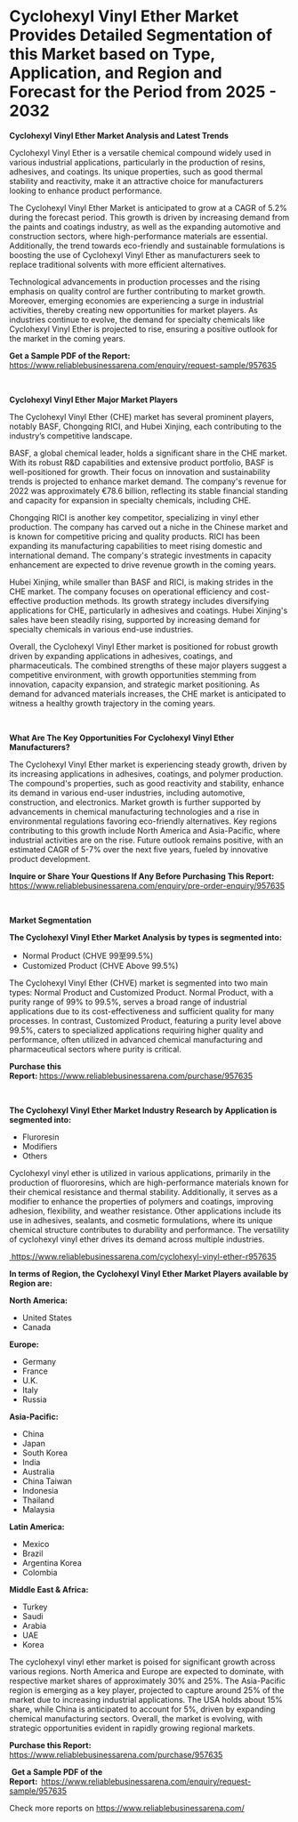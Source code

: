 <p><h1>Cyclohexyl Vinyl Ether Market Provides Detailed Segmentation of this Market based on Type, Application, and Region and Forecast for the Period from 2025 - 2032</h1></p><p><strong>Cyclohexyl Vinyl Ether Market Analysis and Latest Trends</strong></p>
<p><p>Cyclohexyl Vinyl Ether is a versatile chemical compound widely used in various industrial applications, particularly in the production of resins, adhesives, and coatings. Its unique properties, such as good thermal stability and reactivity, make it an attractive choice for manufacturers looking to enhance product performance. </p><p>The Cyclohexyl Vinyl Ether Market is anticipated to grow at a CAGR of 5.2% during the forecast period. This growth is driven by increasing demand from the paints and coatings industry, as well as the expanding automotive and construction sectors, where high-performance materials are essential. Additionally, the trend towards eco-friendly and sustainable formulations is boosting the use of Cyclohexyl Vinyl Ether as manufacturers seek to replace traditional solvents with more efficient alternatives.</p><p>Technological advancements in production processes and the rising emphasis on quality control are further contributing to market growth. Moreover, emerging economies are experiencing a surge in industrial activities, thereby creating new opportunities for market players. As industries continue to evolve, the demand for specialty chemicals like Cyclohexyl Vinyl Ether is projected to rise, ensuring a positive outlook for the market in the coming years.</p></p>
<p><strong>Get a Sample PDF of the Report:&nbsp;</strong> <a href="https://www.reliablebusinessarena.com/enquiry/request-sample/957635?utm_campaign=1932&utm_medium=2&utm_source=Github&utm_content=ia&utm_term=30012025&utm_id=cyclohexyl-vinyl-ether">https://www.reliablebusinessarena.com/enquiry/request-sample/957635</a></p>
<p>&nbsp;</p>
<p><strong>Cyclohexyl Vinyl Ether Major Market Players</strong></p>
<p><p>The Cyclohexyl Vinyl Ether (CHE) market has several prominent players, notably BASF, Chongqing RICI, and Hubei Xinjing, each contributing to the industry’s competitive landscape.</p><p>BASF, a global chemical leader, holds a significant share in the CHE market. With its robust R&D capabilities and extensive product portfolio, BASF is well-positioned for growth. Their focus on innovation and sustainability trends is projected to enhance market demand. The company's revenue for 2022 was approximately €78.6 billion, reflecting its stable financial standing and capacity for expansion in specialty chemicals, including CHE.</p><p>Chongqing RICI is another key competitor, specializing in vinyl ether production. The company has carved out a niche in the Chinese market and is known for competitive pricing and quality products. RICI has been expanding its manufacturing capabilities to meet rising domestic and international demand. The company's strategic investments in capacity enhancement are expected to drive revenue growth in the coming years.</p><p>Hubei Xinjing, while smaller than BASF and RICI, is making strides in the CHE market. The company focuses on operational efficiency and cost-effective production methods. Its growth strategy includes diversifying applications for CHE, particularly in adhesives and coatings. Hubei Xinjing's sales have been steadily rising, supported by increasing demand for specialty chemicals in various end-use industries.</p><p>Overall, the Cyclohexyl Vinyl Ether market is positioned for robust growth driven by expanding applications in adhesives, coatings, and pharmaceuticals. The combined strengths of these major players suggest a competitive environment, with growth opportunities stemming from innovation, capacity expansion, and strategic market positioning. As demand for advanced materials increases, the CHE market is anticipated to witness a healthy growth trajectory in the coming years.</p></p>
<p>&nbsp;</p>
<p><strong>What Are The Key Opportunities For Cyclohexyl Vinyl Ether Manufacturers?</strong></p>
<p><p>The Cyclohexyl Vinyl Ether market is experiencing steady growth, driven by its increasing applications in adhesives, coatings, and polymer production. The compound's properties, such as good reactivity and stability, enhance its demand in various end-user industries, including automotive, construction, and electronics. Market growth is further supported by advancements in chemical manufacturing technologies and a rise in environmental regulations favoring eco-friendly alternatives. Key regions contributing to this growth include North America and Asia-Pacific, where industrial activities are on the rise. Future outlook remains positive, with an estimated CAGR of 5-7% over the next five years, fueled by innovative product development.</p></p>
<p><strong>Inquire or Share Your Questions If Any Before Purchasing This Report:</strong> <a href="https://www.reliablebusinessarena.com/enquiry/pre-order-enquiry/957635?utm_campaign=1932&utm_medium=2&utm_source=Github&utm_content=ia&utm_term=30012025&utm_id=cyclohexyl-vinyl-ether">https://www.reliablebusinessarena.com/enquiry/pre-order-enquiry/957635</a></p>
<p>&nbsp;</p>
<p><strong>Market Segmentation</strong></p>
<p><strong>The Cyclohexyl Vinyl Ether Market Analysis by types is segmented into:</strong></p>
<p><ul><li>Normal Product (CHVE 99至99.5%)</li><li>Customized Product (CHVE Above 99.5%)</li></ul></p>
<p><p>The Cyclohexyl Vinyl Ether (CHVE) market is segmented into two main types: Normal Product and Customized Product. Normal Product, with a purity range of 99% to 99.5%, serves a broad range of industrial applications due to its cost-effectiveness and sufficient quality for many processes. In contrast, Customized Product, featuring a purity level above 99.5%, caters to specialized applications requiring higher quality and performance, often utilized in advanced chemical manufacturing and pharmaceutical sectors where purity is critical.</p></p>
<p><strong>Purchase this Report:&nbsp;</strong><a href="https://www.reliablebusinessarena.com/purchase/957635?utm_campaign=1932&utm_medium=2&utm_source=Github&utm_content=ia&utm_term=30012025&utm_id=cyclohexyl-vinyl-ether">https://www.reliablebusinessarena.com/purchase/957635</a></p>
<p>&nbsp;</p>
<p><strong>The Cyclohexyl Vinyl Ether Market Industry Research by Application is segmented into:</strong></p>
<p><ul><li>Fluroresin</li><li>Modifiers</li><li>Others</li></ul></p>
<p><p>Cyclohexyl vinyl ether is utilized in various applications, primarily in the production of fluororesins, which are high-performance materials known for their chemical resistance and thermal stability. Additionally, it serves as a modifier to enhance the properties of polymers and coatings, improving adhesion, flexibility, and weather resistance. Other applications include its use in adhesives, sealants, and cosmetic formulations, where its unique chemical structure contributes to durability and performance. The versatility of cyclohexyl vinyl ether drives its demand across multiple industries.</p></p>
<p><a href="https://www.reliablebusinessarena.com/cyclohexyl-vinyl-ether-r957635?utm_campaign=1932&utm_medium=2&utm_source=Github&utm_content=ia&utm_term=30012025&utm_id=cyclohexyl-vinyl-ether">&nbsp;https://www.reliablebusinessarena.com/cyclohexyl-vinyl-ether-r957635</a></p>
<p><strong>In terms of Region, the Cyclohexyl Vinyl Ether Market Players available by Region are:</strong></p>
<p>
    <p> <strong> North America: </strong>
        <ul>
            <li>United States</li>
            <li>Canada</li>
        </ul>
        </p> 
    <p> <strong> Europe: </strong>
        <ul>
            <li>Germany</li>
            <li>France</li>
            <li>U.K.</li>
            <li>Italy</li>
            <li>Russia</li>
        </ul>
        </p> 
    <p> <strong> Asia-Pacific: </strong>
        <ul>
            <li>China</li>
            <li>Japan</li>
            <li>South Korea</li>
            <li>India</li>
            <li>Australia</li>
            <li>China Taiwan</li>
            <li>Indonesia</li>
            <li>Thailand</li>
            <li>Malaysia</li>
        </ul>
        </p> 
    <p> <strong> Latin America: </strong>
        <ul>
            <li>Mexico</li>
            <li>Brazil</li>
            <li>Argentina Korea</li>
            <li>Colombia</li>
        </ul>
        </p> 
    <p> <strong> Middle East & Africa: </strong>
        <ul>
            <li>Turkey</li>
            <li>Saudi</li>
            <li>Arabia</li>
            <li>UAE</li>
            <li>Korea</li>
        </ul>
    </p>
    </p>
<p><p>The cyclohexyl vinyl ether market is poised for significant growth across various regions. North America and Europe are expected to dominate, with respective market shares of approximately 30% and 25%. The Asia-Pacific region is emerging as a key player, projected to capture around 25% of the market due to increasing industrial applications. The USA holds about 15% share, while China is anticipated to account for 5%, driven by expanding chemical manufacturing sectors. Overall, the market is evolving, with strategic opportunities evident in rapidly growing regional markets.</p></p>
<p><strong>Purchase this Report: </strong><a href="https://www.reliablebusinessarena.com/purchase/957635?utm_campaign=1932&utm_medium=2&utm_source=Github&utm_content=ia&utm_term=30012025&utm_id=cyclohexyl-vinyl-ether">https://www.reliablebusinessarena.com/purchase/957635</a></p>
<p>&nbsp;<strong>Get a Sample PDF of the Report:&nbsp;&nbsp;</strong><a href="https://www.reliablebusinessarena.com/enquiry/request-sample/957635?utm_campaign=1932&utm_medium=2&utm_source=Github&utm_content=ia&utm_term=30012025&utm_id=cyclohexyl-vinyl-ether">https://www.reliablebusinessarena.com/enquiry/request-sample/957635</a></p>
<p><strong></strong></p>
<p>Check more reports on <a href="https://www.reliablebusinessarena.com/?utm_campaign=1932&utm_medium=2&utm_source=Github&utm_content=ia&utm_term=30012025&utm_id=cyclohexyl-vinyl-ether">https://www.reliablebusinessarena.com/</a></p>